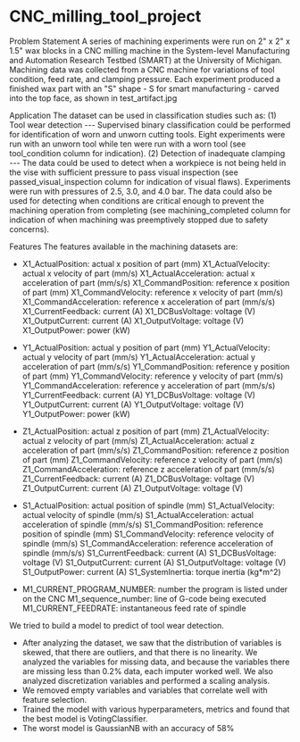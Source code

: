 # CNC_milling_tool_project

Problem Statement
A series of machining experiments were run on 2" x 2" x 1.5" wax blocks in a CNC milling machine in the System-level Manufacturing and Automation Research Testbed (SMART) at the University of Michigan. Machining data was collected from a CNC machine for variations of tool condition, feed rate, and clamping pressure. Each experiment produced a finished wax part with an "S" shape - S for smart manufacturing - carved into the top face, as shown in test_artifact.jpg

Application
The dataset can be used in classification studies such as:
(1) Tool wear detection --- Supervised binary classification could be performed for identification of worn and unworn cutting tools. Eight experiments were run with an unworn tool while ten were run with a worn tool (see tool_condition column for indication).
(2) Detection of inadequate clamping --- The data could be used to detect when a workpiece is not being held in the vise with sufficient pressure to pass visual inspection (see passed_visual_inspection column for indication of visual flaws). Experiments were run with pressures of 2.5, 3.0, and 4.0 bar. The data could also be used for detecting when conditions are critical enough to prevent the machining operation from completing (see machining_completed column for indication of when machining was preemptively stopped due to safety concerns).

Features
The features available in the machining datasets are:
* X1_ActualPosition: actual x position of part (mm)
  X1_ActualVelocity: actual x velocity of part (mm/s)
  X1_ActualAcceleration: actual x acceleration of part (mm/s/s)
  X1_CommandPosition: reference x position of part (mm)
  X1_CommandVelocity: reference x velocity of part (mm/s)
  X1_CommandAcceleration: reference x acceleration of part (mm/s/s)
  X1_CurrentFeedback: current (A)
  X1_DCBusVoltage: voltage (V)
  X1_OutputCurrent: current (A)
  X1_OutputVoltage: voltage (V)
  X1_OutputPower: power (kW)
  
* Y1_ActualPosition: actual y position of part (mm)
  Y1_ActualVelocity: actual y velocity of part (mm/s)
  Y1_ActualAcceleration: actual y acceleration of part (mm/s/s)
  Y1_CommandPosition: reference y position of part (mm)
  Y1_CommandVelocity: reference y velocity of part (mm/s)
  Y1_CommandAcceleration: reference y acceleration of part (mm/s/s)
  Y1_CurrentFeedback: current (A)
  Y1_DCBusVoltage: voltage (V)
  Y1_OutputCurrent: current (A)
  Y1_OutputVoltage: voltage (V)
  Y1_OutputPower: power (kW)

* Z1_ActualPosition: actual z position of part (mm)
  Z1_ActualVelocity: actual z velocity of part (mm/s)
  Z1_ActualAcceleration: actual z acceleration of part (mm/s/s)
  Z1_CommandPosition: reference z position of part (mm)
  Z1_CommandVelocity: reference z velocity of part (mm/s)
  Z1_CommandAcceleration: reference z acceleration of part (mm/s/s)
  Z1_CurrentFeedback: current (A)
  Z1_DCBusVoltage: voltage (V)
  Z1_OutputCurrent: current (A)
  Z1_OutputVoltage: voltage (V)
  
* S1_ActualPosition: actual position of spindle (mm)
  S1_ActualVelocity: actual velocity of spindle (mm/s)
  S1_ActualAcceleration: actual acceleration of spindle (mm/s/s)
  S1_CommandPosition: reference position of spindle (mm)
  S1_CommandVelocity: reference velocity of spindle (mm/s)
  S1_CommandAcceleration: reference acceleration of spindle (mm/s/s)
  S1_CurrentFeedback: current (A)
  S1_DCBusVoltage: voltage (V)
  S1_OutputCurrent: current (A)
  S1_OutputVoltage: voltage (V)
  S1_OutputPower: current (A)
  S1_SystemInertia: torque inertia (kg*m^2)

* M1_CURRENT_PROGRAM_NUMBER: number the program is listed under on the CNC
  M1_sequence_number: line of G-code being executed
  M1_CURRENT_FEEDRATE: instantaneous feed rate of spindle
  
 We tried to build a model to predict of tool wear detection.

* After analyzing the dataset, we saw that the distribution of variables is skewed, that there are outliers, and that there is no linearity. We analyzed the variables for missing data, and because the variables there are missing less than 0.2% data, each imputer worked well. We also analyzed discretization variables and performed a scaling analysis.
* We removed empty variables and variables that correlate well with feature selection.
* Trained the model with various hyperparameters, metrics and found that the best model is VotingClassifier.
* The worst model is GaussianNB with an accuracy of 58%
